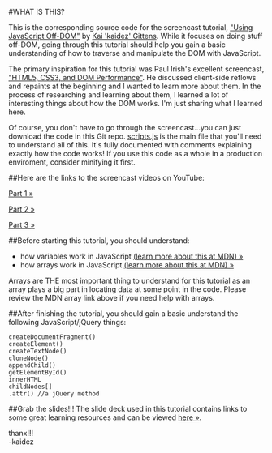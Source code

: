 #WHAT IS THIS?

This is the corresponding source code for the screencast tutorial, ["Using JavaScript Off-DOM"](http://kaidez.com/javascript-off-dom/) by [Kai 'kaidez' Gittens](http://twitter.com/kaidez). While it focuses on doing stuff off-DOM, going through this tutorial should help you gain a basic understanding of how to traverse and manipulate the DOM with JavaScript.

The primary inspiration for this tutorial was Paul Irish's excellent screencast, ["HTML5, CSS3, and DOM Performance"](http://www.youtube.com/watch?v=q_O9_C2ZjoA). He discussed client-side reflows and repaints at the beginning and I wanted to learn more about them. In the process of researching and learning about them, I learned a lot of interesting things about how the DOM works. I'm just sharing what I learned here.

Of course, you don't have to go through the screencast...you can just download the code in this Git repo. [scripts.js](https://github.com/kaidez/work-off-dom-tutorial/blob/master/js/scripts.js) is the main file that you'll need to understand all of this. It's fully documented with comments explaining exactly how the code works! If you use this code as a whole in a production enviroment, consider minifying it first.

##Here are the links to the screencast videos on YouTube:

[Part 1 &raquo;](http://youtu.be/WhQbz1Zn72Y)

[Part 2 &raquo;](http://youtu.be/dGC-YAxD4pw)

[Part 3 &raquo;](http://youtu.be/MUvnKrXHwwk)

##Before starting this tutorial, you should understand:

* how variables work in JavaScript [(learn more about this at MDN) &raquo;](https://developer.mozilla.org/en-US/docs/JavaScript/Reference/Statements/var)
* how arrays work in JavaScript [(learn more about this at MDN) &raquo;](https://developer.mozilla.org/en-US/docs/JavaScript/Reference/Global_Objects/Array)

Arrays are THE most important thing to understand for this tutorial as an array plays a big part in locating data at some point in the code. Please review the MDN array link above if you need help with arrays.

##After finishing the tutorial, you should gain a basic understand the following JavaScript/jQuery things:

    createDocumentFragment()
    createElement()
    createTextNode()
    cloneNode()
    appendChild()
    getElementById()
    innerHTML
    childNodes[]
    .attr() //a jQuery method

##Grab the slides!!!
The slide deck used in this tutorial contains links to some great learning resources and can be viewed [here &raquo;](http://slides.kaidez.com/work-off-dom/).

thanx!!!  
-kaidez
